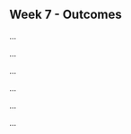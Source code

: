 <link rel="stylesheet" href="{{baseUrl}}/css/main.css">
<link rel="stylesheet" href="{{baseUrl}}/css/schedule.css">

<div class="website-content">

## Week 7 - Outcomes

<div id="main">

<!-- ==================================================================================================== -->

<include src="outcome-coupling.md" />

<!-- ==================================================================================================== -->

<include src="outcome-cohesion.md" />

<!-- ==================================================================================================== -->

<panel type="danger" header="Can explain a product from the user's perspective :star:" expandable>
  <panel header=":trophy: Evidence" expanded>

...

  </panel>
</panel>

<!-- ==================================================================================================== -->

<include src="outcome-sequenceDiagramIntermediate.md" />

<!-- ==================================================================================================== -->

<include src="outcome-abstraction.md" />

<!-- ==================================================================================================== -->

<include src="outcome-classDiagram.md" />

<!-- ==================================================================================================== -->

<panel type="info" header="Can draw intermediate level sequence diagrams :star::star::star:" expandable>
  <panel header=":trophy: Evidence" expanded>

...

  </panel>
</panel>

<!-- ==================================================================================================== -->

<panel type="info" header="Can explain open-closed principle (OCP) :star::star::star:" expandable>
  <include src="../../book/designPrinciples/openClosedPrinciple/what/full.md" />
  <panel header=":trophy: Evidence" expanded>

...

  </panel>
</panel>

<!-- ==================================================================================================== -->

<include src="outcome-associationClass.md" />

<!-- ==================================================================================================== -->

<include src="outcome-aggregation.md" />

<!-- ==================================================================================================== -->

<panel type="info" header="Can use advanced class diagrams :star::star::star:" expandable>
  <include src="../../book/modeling/modelingStructures/classDiagramsAdvanced/full.md" />
  <panel header=":trophy: Evidence" expanded>

...

  </panel>
</panel>

<!-- ==================================================================================================== -->

<include src="outcome-sequenceDiagramAdvanced.md" />

<!-- ==================================================================================================== -->

<panel type="success" header="Can explain dependency inversion principle (DIP) :star::star::star::star:" expandable>
  <include src="../../book/principles/dependencyInversionPrinciple/full.md" />
  <panel header=":trophy: Evidence" expanded>

...

  </panel>
</panel>

<!-- ==================================================================================================== -->

<panel type="success" header="Can explain interface segregation principle :star::star::star::star:" expandable>
  <include src="../../book/principles/interfaceSegregationPrinciple/full.md" />
  <panel header=":trophy: Evidence" expanded>

...

  </panel>
</panel>

<!-- ==================================================================================================== -->

</div>
</div>
